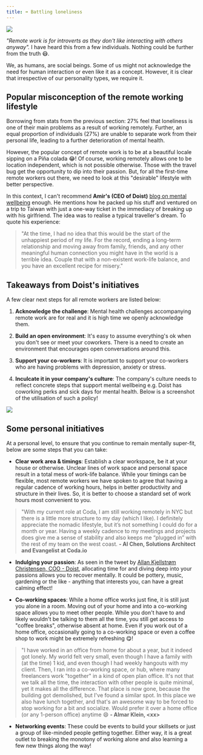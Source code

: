 ```yaml
---
title: ➡️ Battling loneliness
---
```


![](/assets/battling_loneliness.png)

*"Remote work is for introverts as they don't like interacting with others anyway".* I have heard this from a few individuals. Nothing could be further from the truth 😷.

<ClientOnly>
  <Tweet id="991739833419816961" :options="{ conversation: 'none' }" />
</ClientOnly>

We, as humans, are social beings. Some of us might not acknowledge the need for human interaction or even like it as a concept. However, it is clear that irrespective of our personality types, we require it.

## Popular misconception of the remote working lifestyle

Borrowing from stats from the previous section: 27% feel that loneliness is one of their main problems as a result of working remotely. Further, an equal proportion of individuals (27%) are unable to separate work from their personal life, leading to a further deterioration of mental health.

However, the popular concept of remote work is to be at a beautiful locale sipping on a Piña colada 😂! Of course, working remotely allows one to be location independent, which is not possible otherwise. Those with the travel bug get the opportunity to dip into their passion. But, for all the first-time remote workers out there, we need to look at this "desirable" lifestyle with better perspective.

In this context, I can't recommend **Amir's (CEO of Doist)** [blog on mental wellbeing](https://doist.com/blog/mental-health-and-remote-work/) enough. He mentions how he packed up his stuff and ventured on a trip to Taiwan with just a one-way ticket in the immediacy of breaking up with his girlfriend. The idea was to realise a typical traveller's dream. To quote his experience:

> "At the time, I had no idea that this would be the start of the unhappiest period of my life. For the record, ending a long-term relationship and moving away from family, friends, and any other meaningful human connection you might have in the world is a terrible idea. Couple that with a non-existent work-life balance, and you have an excellent recipe for misery."

## Takeaways from Doist's initiatives

A few clear next steps for all remote workers are listed below:

1) **Acknowledge the challenge**: Mental health challenges accompanying remote work are for real and it is high time we openly acknowledge them.

2) **Build an open environment**: It's easy to assume everything's ok when you don't see or meet your coworkers. There is a need to create an environment that encourages open conversations around this.

3) **Support your co-workers**: It is important to support your co-workers who are having problems with depression, anxiety or stress.

4) **Inculcate it in your company's culture**: The company's culture needs to reflect concrete steps that support mental wellbeing e.g. Doist has coworking perks and sick days for mental health. Below is a screenshot of the utilisation of such a policy!

![](https://storage.googleapis.com/slite-api-files-production/files/2f26bea3-eb53-4ace-bc0d-7912b5aca7e7/image.png)

## Some personal initiatives

At a personal level, to ensure that you continue to remain mentally super-fit, below are some steps that you can take:

-   **Clear work area & timings**: Establish a clear workspace, be it at your house or otherwise. Unclear lines of work space and personal space result in a total mess of work-life balance. While your timings can be flexible, most remote workers we have spoken to agree that having a regular cadence of working hours, helps in better productivity and structure in their lives. So, it is better to choose a standard set of work hours most convenient to you.

> "With my current role at Coda, I am still working remotely in NYC but there is a little more structure to my day (which I like). I definitely appreciate the nomadic lifestyle, but it’s not something I could do for a month or year. Having a weekly cadence to my meetings and projects does give me a sense of stability and also keeps me “plugged in” with the rest of my team on the west coast.
> **- Al Chen, Solutions Architect and Evangelist at Coda.io**

-   **Indulging your passion**: As seen in the tweet by [Allan Kjellstrøm Christensen, COO - Doist](https://slite.com/api/public/notes/65TRltAB6Q/redirect "Allan Kjellstrøm Christensen, COO - Doist"), allocating time for and diving deep into your passions allows you to recover mentally. It could be pottery, music, gardening or the like - anything that interests you, can have a great calming effect!

-   **Co-working spaces**: While a home office works just fine, it is still just you alone in a room. Moving out of your home and into a co-working space allows you to meet other people. While you don't have to and likely wouldn't be talking to them all the time, you still get access to "coffee breaks", otherwise absent at home. Even if you work out of a home office, occasionally going to a co-working space or even a coffee shop to work might be extremely refreshing 😋!

> "I have worked in an office from home for about a year, but it indeed got lonely. My world felt very small, even though I have a family with (at the time) 1 kid, and even though I had weekly hangouts with my client. Then, I ran into a co-working space, or hub, where many freelancers work "together" in a kind of open plan office. It's not that we talk all the time, the interaction with other people is quite minimal, yet it makes all the difference. That place is now gone, because the building got demolished, but I've found a similar spot. In this place we also have lunch together, and that's an awesome way to be forced to stop working for a bit and socialize. Would prefer it over a home office (or any 1-person office) anytime 😄
> **- Almar Klein, &lt;xx>**

-   **Networking events**: These could be events to build your skillsets or just a group of like-minded people getting together. Either way, it is a great outlet to breaking the monotony of working alone and also learning a few new things along the way!
